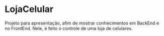 # LojaCelular
Projeto para apresentação, afim de mostrar conhecimentos em BackEnd e no FrontEnd. Nele, é feito o controle de uma loja de celulares.

